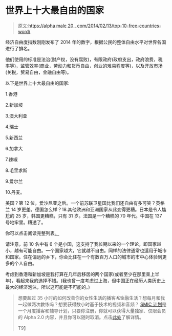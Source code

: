 # 世界上十大最自由的国家

> 原文:[https://alpha male 20 . com/2014/02/13/top-10-free-countries-word/](https://alphamale20.com/2014/02/13/top-10-freest-countries-word/)

经济自由度指数刚刚发布了 2014 年的数字，根据公民的整体自由水平对世界各国进行了排名。

他们使用的标准是法治(财产权，没有腐败)，有限政府(政府支出，政府浪费，税率等)，监管效率(商业，劳动力和货币自由，创业的难易程度等)，以及开放市场(关税，贸易自由，金融自由等)。

以下是世界上十大最自由的国家:

1.香港

2.新加坡

3.澳大利亚

4.瑞士

5.新西兰

6.加拿大

7.辣椒

8.毛里求斯

9.爱尔兰

10.丹麦。

美国？第 12 位，爱沙尼亚之后。一个前苏联卫星国比我们还自由有多可笑？英格兰 14 岁更差。德国怎么样？18.其他欧洲和亚洲国家从此变得更糟。日本是令人尴尬的 25 岁，韩国更糟糕，只有 31 岁。法国是一个糟糕的 70 年代。中国在 137 号地牢里。糟透了。

你可以点击阅读完整列表[。](http://www.heritage.org/index/ranking)

请注意，前 10 名中有 6 个是小国，这支持了我长期以来的一个理论，即国家越小，越有可能自由。一个国家越大，它就越不自由。同样的法律通常也适用于城市和国家。住在偏远的乡下，你会比住在一个有数百万人口的城市的市中心体验到更多的个人自由。

考虑到香港和新加坡是我打算在几年后移居的两个国家(或者至少在那里呆上半年)，看起来我的选择不错。(我也曾一度考虑过上海，但中国正在经历人类历史上最大的经济泡沫，所以这可能是不可能的。)

> 想要超过 35 小时的如何改善你的女性生活的播客*和*金融生活？想每月和我一起做两次教练吗？想要获得数小时基于技术的视频和音频？ [SMIC 计划](https://alphamale20.kartra.com/page/vIL17)是一个月度播客和辅导计划，只要你注册，你就可以获得大量独家、仅限会员的 Alpha 2.0 内容，并且你可以随时取消。点击[此处](https://alphamale20.kartra.com/page/vIL17)了解详情。
> 
> T9】